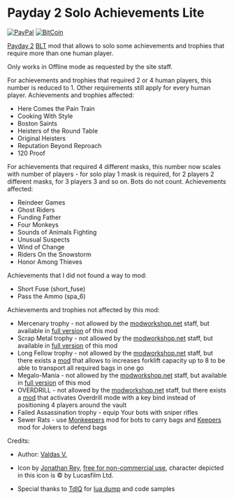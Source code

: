 # Payday 2 Solo Achievements Lite
[![PayPal](https://img.shields.io/badge/donate-PayPal-green.svg)](https://paypal.me/valdasvaitiekaitis) [![BitCoin](https://img.shields.io/badge/donate-BitCoin-green.svg)](https://valdasv.lt/bitcoin)

[Payday 2](http://store.steampowered.com/app/218620/PAYDAY_2/) [BLT](https://github.com/JamesWilko/Payday-2-BLT) mod that allows to solo some achievements and trophies that require more than one human player.

Only works in Offline mode as requested by the site staff.

For achievements and trophies that required 2 or 4 human players, this number is reduced to 1. Other requirements still apply for every human player. Achievements and trophies affected:
* Here Comes the Pain Train
* Cooking With Style
* Boston Saints
* Heisters of the Round Table
* Original Heisters
* Reputation Beyond Reproach
* 120 Proof

For achievements that required 4 different masks, this number now scales with number of players - for solo play 1 mask is required, for 2 players 2 different masks, for 3 players 3 and so on. Bots do not count. Achievements affected:
* Reindeer Games
* Ghost Riders
* Funding Father
* Four Monkeys
* Sounds of Animals Fighting
* Unusual Suspects
* Wind of Change
* Riders On the Snowstorm
* Honor Among Thieves

Achievements that I did not found a way to mod:
* Short Fuse (short_fuse)
* Pass the Ammo (spa_6)

Achievements and trophies not affected by this mod:
* Mercenary trophy - not allowed by the [modworkshop.net] staff, but available in [full version] of this mod
* Scrap Metal trophy - not allowed by the [modworkshop.net] staff, but available in [full version] of this mod
* Long Fellow trophy - not allowed by the [modworkshop.net] staff, but there exists a [mod](https://github.com/Cigaras/Payday-2-Forklift-Capacity) that allows to increases forklift capacity up to 8 to be able to transport all required bags in one go
* Megalo-Mania - not allowed by the [modworkshop.net] staff, but available in [full version] of this mod
* OVERDRILL - not allowed by the [modworkshop.net] staff, but there exists a [mod](https://github.com/Cigaras/Payday-2-Forced-Overdrill) that activates Overdrill mode with a key bind instead of positioning 4 players around the vault
* Failed Assassination trophy - equip Your bots with sniper rifles
* Sewer Rats - use [Monkeepers](http://paydaymods.com/mods/581/MKP) mod for bots to carry bags and [Keepers](http://paydaymods.com/mods/102/KPR) mod for Jokers to defend bags

Credits:
* Author: [Valdas V.](https://valdasv.lt)
* Icon by [Jonathan Rey](http://www.iconarchive.com/artist/jonathan-rey.html), [free for non-commercial use](http://www.iconarchive.com/show/star-wars-characters-icons-by-jonathan-rey/Han-Solo-01-icon.html), character depicted in this icon is © by Lucasfilm Ltd.
* Special thanks to [TdlQ](http://steamcommunity.com/id/tdlq) for [lua dump](https://bitbucket.org/TdlQ/payday-2-luajit) and code samples

  [modworkshop.net]: https://modworkshop.net/showthread.php?tid=7470
  [full version]: https://github.com/Cigaras/Payday-2-Solo-Achievements
